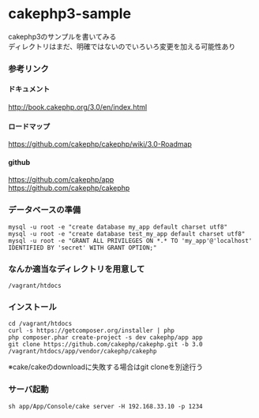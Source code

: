 cakephp3-sample
===============

cakephp3のサンプルを書いてみる
<br />
ディレクトリはまだ、明確ではないのでいろいろ変更を加える可能性あり

### 参考リンク
#### ドキュメント
<a href="http://book.cakephp.org/3.0/en/index.html" target="_blank">http://book.cakephp.org/3.0/en/index.html</a><br />

#### ロードマップ
<a href="https://github.com/cakephp/cakephp/wiki/3.0-Roadmap" target="_blank">https://github.com/cakephp/cakephp/wiki/3.0-Roadmap</a><br >

#### github
<a href="https://github.com/cakephp/app" target="_blank">https://github.com/cakephp/app</a><br />
<a href="https://github.com/cakephp/cakephp" target="_blank">https://github.com/cakephp/cakephp</a>

### データベースの準備
```
mysql -u root -e "create database my_app default charset utf8"
mysql -u root -e "create database test_my_app default charset utf8"
mysql -u root -e "GRANT ALL PRIVILEGES ON *.* TO 'my_app'@'localhost' IDENTIFIED BY 'secret' WITH GRANT OPTION;"
```

### なんか適当なディレクトリを用意して
```
/vagrant/htdocs
```

### インストール
```
cd /vagrant/htdocs
curl -s https://getcomposer.org/installer | php
php composer.phar create-project -s dev cakephp/app app
git clone https://github.com/cakephp/cakephp.git -b 3.0 /vagrant/htdocs/app/vendor/cakephp/cakephp
```
※cake/cakeのdownloadに失敗する場合はgit cloneを別途行う

### サーバ起動
```
sh app/App/Console/cake server -H 192.168.33.10 -p 1234
```


